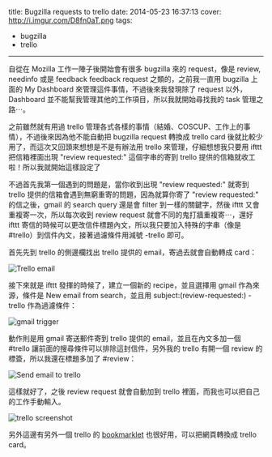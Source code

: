 title: Bugzilla requests to trello
date: 2014-05-23 16:37:13
cover: http://i.imgur.com/D8fn0aT.png
tags:
- bugzilla
- trello
---
自從在 Mozilla 工作一陣子後開始會有很多 bugzilla 來的 request，像是 review, needinfo 或是 feedback feedback request 之類的，之前我一直用 bugzilla 上面的 My Dashboard 來管理這件事情，不過後來我發現除了 request 以外，Dashboard 並不能幫我管理其他的工作項目，所以我就開始尋找我的 task 管理之路⋯。
<!-- more -->
之前雖然就有用過 trello 管理各式各樣的事情（結婚、COSCUP、工作上的事情），不過後來因為他不能自動把 bugzilla request 轉換成 trello card 後就比較少用了，而這次又回頭來想想是不是有辦法用 trello 來管理，仔細想想我只要用 ifttt 把信箱裡面出現 "review requested:" 這個字串的寄到 trello 提供的信箱就收工啦！所以我就開始這樣設定了

不過首先我第一個遇到的問題是，當你收到出現 "review requested:" 就寄到 trello 提供的信箱會遇到無窮重寄的問題，因為就算你寄了 "review requested:" 的信之後，gmail 的 search query 還是會 filter 到一樣的關鍵字，然後 ifttt 又會重複寄一次，所以每次收到 review request 就會不同的鬼打牆重複寄⋯，還好 ifttt 寄信的時候可以更改信件標題內文，所以我只要加入特殊的字串（像是 #trello）到信件內文，接著過濾條件用減號 -trello 即可。

首先先到 trello 的側邊欄找出 trello 提供的 email，寄過去就會自動轉成 card：

![Trello email][1]

接下來就是 ifttt 發揮的時候了，建立一個新的 recipe，並且選擇用 gmail 作為來源，條件是 New email from search，並且用 subject:(review-requested:) -trello 作為過濾條件：

![gmail trigger][2]

動作則是用 gmail 寄送郵件寄到 trello 提供的 email，並且在內文多加一個 #trello 讓前面的搜尋條件可以排除這封信件，另外我的 trello 有開一個 review 的標簽，所以我還在標題多加了 #review：

![Send email to trello][3]

這樣就好了，之後 review request 就會自動加到 trello 裡面，而我也可以把自己的工作手動輸入。

![trello screenshot][4]

另外這邊有另外一個 trello 的 [bookmarklet][5] 也很好用，可以把網頁轉換成 trello card。


  [1]: http://i.imgur.com/cUNRyr7.png
  [2]: http://i.imgur.com/4hAgEKe.png
  [3]: http://i.imgur.com/jgu3q7D.png
  [4]: http://i.imgur.com/D8fn0aT.png
  [5]: https://github.com/thedufer/Trello-Bookmarklet-Maker
